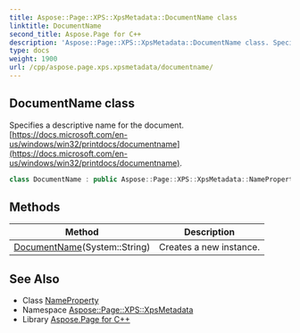 ```yaml
---
title: Aspose::Page::XPS::XpsMetadata::DocumentName class
linktitle: DocumentName
second_title: Aspose.Page for C++
description: 'Aspose::Page::XPS::XpsMetadata::DocumentName class. Specifies a descriptive name for the document.  in C++.'
type: docs
weight: 1900
url: /cpp/aspose.page.xps.xpsmetadata/documentname/
---
```

## DocumentName class


Specifies a descriptive name for the document. [https://docs.microsoft.com/en-us/windows/win32/printdocs/documentname](https://docs.microsoft.com/en-us/windows/win32/printdocs/documentname).

```cpp
class DocumentName : public Aspose::Page::XPS::XpsMetadata::NameProperty
```

## Methods

| Method | Description |
| --- | --- |
| [DocumentName](./documentname/)(System::String) | Creates a new instance. |
## See Also

* Class [NameProperty](../nameproperty/)
* Namespace [Aspose::Page::XPS::XpsMetadata](../)
* Library [Aspose.Page for C++](../../)
